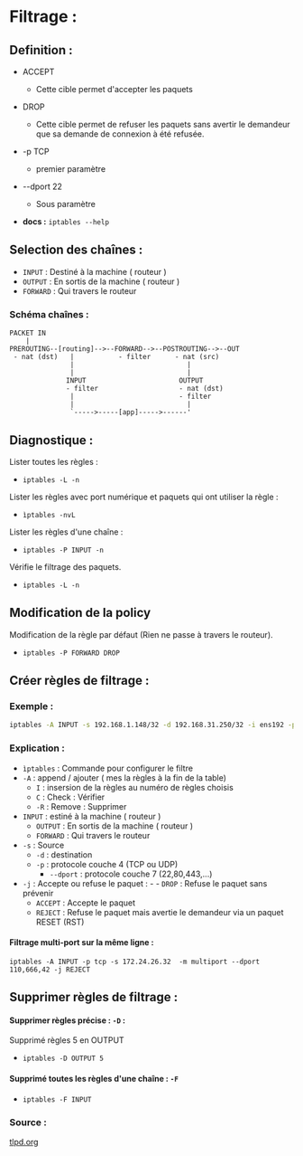 # Filtrage :

## Definition  :

- ACCEPT
    - Cette cible permet d'accepter les paquets
- DROP
    - Cette cible permet de refuser les paquets sans avertir le demandeur que sa demande de connexion à été refusée.

- -p TCP 
    - premier paramètre
- --dport 22
    - Sous paramètre

  
- **docs :** `iptables --help`

## Selection des chaînes :

- `INPUT` : Destiné à la machine ( routeur )
- `OUTPUT` : En sortis de la machine ( routeur )
- `FORWARD` : Qui travers le routeur


### Schéma chaînes :

```
PACKET IN
    |
PREROUTING--[routing]-->--FORWARD-->--POSTROUTING-->--OUT
 - nat (dst)   |           - filter      - nat (src)
               |                            |
               |                            |
              INPUT                       OUTPUT
              - filter                    - nat (dst)
               |                          - filter
               |                            |
               `----->-----[app]----->------'
```

## Diagnostique :

Lister toutes les règles :

- `iptables -L -n`

Lister les règles avec port numérique et paquets qui ont utiliser la règle :

- `ìptables -nvL`
  
Lister les règles d'une chaîne :

- `iptables -P INPUT -n`

Vérifie le filtrage des paquets.

- `iptables -L -n` 
  
## Modification de la policy
  
Modification de la règle par défaut (Rien ne passe à travers le routeur).
  
  - `iptables -P FORWARD DROP`


## Créer règles de filtrage : 

### Exemple :

```bash
iptables -A INPUT -s 192.168.1.148/32 -d 192.168.31.250/32 -i ens192 -p TCP --dport 22 -j accept
```


### Explication  :

- `ìptables` : Commande pour configurer le filtre
- `-A` : append / ajouter ( mes la règles à la fin de la table)
    - `I` : insersion de la règles au numéro de règles choisis
    - `C` : Check : Vérifier
    - `-R` : Remove : Supprimer
- `INPUT` : estiné à la machine ( routeur )
    - `OUTPUT` : En sortis de la machine ( routeur )
    - `FORWARD` : Qui travers le routeur
- `-s` : Source
    - `-d` : destination
    - `-p` : protocole couche 4 (TCP ou UDP)
        - `--dport` : protocole couche 7 (22,80,443,...)
- `-j` : Accepte ou refuse le paquet : - - `DROP` : Refuse le paquet sans prévenir
    - `ACCEPT` : Accepte le paquet
    - `REJECT` : Refuse le paquet mais avertie le demandeur via un paquet RESET (RST)
  

#### Filtrage multi-port sur la même ligne :

`iptables -A INPUT -p tcp -s 172.24.26.32  -m multiport --dport
110,666,42 -j REJECT`

## Supprimer règles de filtrage : 

#### Supprimer règles précise : `-D` :

Supprimé règles 5 en OUTPUT

- `iptables -D OUTPUT 5`

#### Supprimé toutes les règles d'une chaîne : `-F`

- `iptables -F INPUT`

### Source :

[tlpd.org](https://tldp.org/pub/Linux/docs/HOWTO/translations/fr/html-1page/Masquerading-Simple-HOWTO.html)
